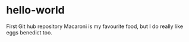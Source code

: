# hello-world
First Git hub repository
Macaroni is my favourite food, but I do really like eggs benedict too.
